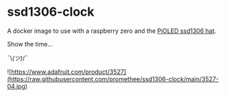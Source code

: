 # ssd1306-clock

A docker image to use with a raspberry zero and the [PiOLED ssd1306 hat](https://www.adafruit.com/product/3527). 
  
Show the time...  

¯\\_(ツ)_/¯

![https://www.adafruit.com/product/3527](https://raw.githubusercontent.com/promethee/ssd1306-clock/main/3527-04.jpg)
